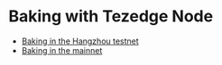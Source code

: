 # Baking with Tezedge Node

- [Baking in the Hangzhou testnet](011-PtHangz2/README.md)
- [Baking in the mainnet](mainnet/README.md)
